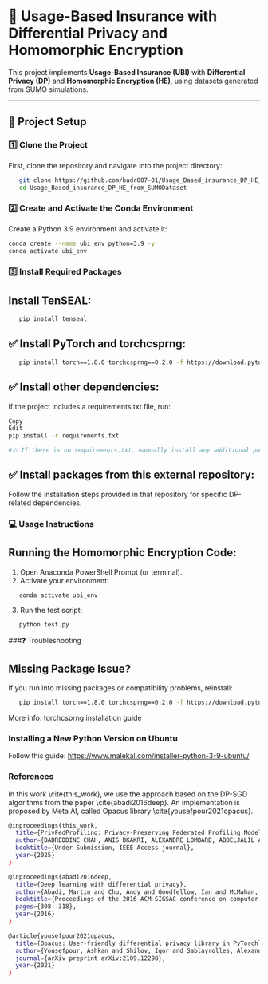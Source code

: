 # 🚗 Usage-Based Insurance with Differential Privacy and Homomorphic Encryption

This project implements **Usage-Based Insurance (UBI)** with **Differential Privacy (DP)** and **Homomorphic Encryption (HE)**, using datasets generated from SUMO simulations.

---

## 🚀 Project Setup

### 1️⃣ Clone the Project
First, clone the repository and navigate into the project directory:
```bash
   git clone https://github.com/badr007-01/Usage_Based_insurance_DP_HE_from_SUMODataset.git
   cd Usage_Based_insurance_DP_HE_from_SUMODataset
```

### 2️⃣ Create and Activate the Conda Environment
Create a Python 3.9 environment and activate it:
``` bash 
conda create --name ubi_env python=3.9 -y
conda activate ubi_env
```

### 3️⃣ Install Required Packages
## Install TenSEAL:

``` bash 
   pip install tenseal
``` 

## ✅ Install PyTorch and torchcsprng:
```bash
   pip install torch==1.8.0 torchcsprng==0.2.0 -f https://download.pytorch.org/whl/cu102/torch_stable.html
```
## ✅ Install other dependencies:
If the project includes a requirements.txt file, run:

``` bash
Copy
Edit
pip install -r requirements.txt

#⚠️ If there is no requirements.txt, manually install any additional packages used in the code.
```

## ✅ Install packages from this external repository:
Follow the installation steps provided in that repository for specific DP-related dependencies.

### 💻 Usage Instructions
## Running the Homomorphic Encryption Code:
1. Open Anaconda PowerShell Prompt (or terminal).
2. Activate your environment:
```bash
   conda activate ubi_env
   ```
3. Run the test script:
``` bash
   python test.py
```


###❓ Troubleshooting
## Missing Package Issue?
If you run into missing packages or compatibility problems, reinstall:

```bash
   pip install torch==1.8.0 torchcsprng==0.2.0 -f https://download.pytorch.org/whl/cu102/torch_stable.html
```
More info: torchcsprng installation guide


### Installing a New Python Version on Ubuntu
Follow this guide: https://www.malekal.com/installer-python-3-9-ubuntu/

### References

In this work \cite{this_work}, we use the approach based on the DP-SGD algorithms from the paper \cite{abadi2016deep}. An implementation is proposed by Meta AI, called Opacus library \cite{yousefpour2021opacus}.
``` bash
@inproceedings{this_work,
  title={PrivFedProfiling: Privacy-Preserving Federated Profiling Model for Enhanced Usage-Based Insurance Assessment},
  author={BADREDDINE CHAH, ANIS BKAKRI, ALEXANDRE LOMBARD, ABDELJALIL ABBAS-TURKI, ALEXANDRE BRUNOUD, YAZAN MUALLA, AND REDA YAICH},
  booktitle={Under Submission, IEEE Access journal},
  year={2025}
}

@inproceedings{abadi2016deep,
  title={Deep learning with differential privacy},
  author={Abadi, Martin and Chu, Andy and Goodfellow, Ian and McMahan, H Brendan and Mironov, Ilya and Talwar, Kunal and Zhang, Li},
  booktitle={Proceedings of the 2016 ACM SIGSAC conference on computer and communications security},
  pages={308--318},
  year={2016}
}

@article{yousefpour2021opacus,
  title={Opacus: User-friendly differential privacy library in PyTorch},
  author={Yousefpour, Ashkan and Shilov, Igor and Sablayrolles, Alexandre and Testuggine, Davide and Prasad, Karthik and Malek, Mani and Nguyen, John and Ghosh, Sayan and Bharadwaj, Akash and Zhao, Jessica and others},
  journal={arXiv preprint arXiv:2109.12298},
  year={2021}
}
```





